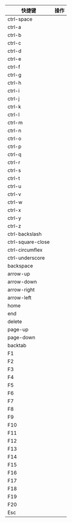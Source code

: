 
| 快捷键               | 操作 |
|-------------------|----|
| ctrl-space        |    |
| ctrl-a            |    |
| ctrl-b            |    |
| ctrl-c            |    |
| ctrl-d            |    |
| ctrl-e            |    |
| ctrl-f            |    |
| ctrl-g            |    |
| ctrl-h            |    |
| ctrl-i            |    |
| ctrl-j            |    |
| ctrl-k            |    |
| ctrl-l            |    |
| ctrl-m            |    |
| ctrl-n            |    |
| ctrl-o            |    |
| ctrl-p            |    |
| ctrl-q            |    |
| ctrl-r            |    |
| ctrl-s            |    |
| ctrl-t            |    |
| ctrl-u            |    |
| ctrl-v            |    |
| ctrl-w            |    |
| ctrl-x            |    |
| ctrl-y            |    |
| ctrl-z            |    |
| ctrl-backslash    |    |
| ctrl-square-close |    |
| ctrl-circumflex   |    |
| ctrl-underscore   |    |
| backspace         |    |
| arrow-up          |    |
| arrow-down        |    |
| arrow-right       |    |
| arrow-left        |    |
| home              |    |
| end               |    |
| delete            |    |
| page-up           |    |
| page-down         |    |
| backtab           |    |
| F1                |    |
| F2                |    |
| F3                |    |
| F4                |    |
| F5                |    |
| F6                |    |
| F7                |    |
| F8                |    |
| F9                |    |
| F10               |    |
| F11               |    |
| F12               |    |
| F13               |    |
| F14               |    |
| F15               |    |
| F16               |    |
| F17               |    |
| F18               |    |
| F19               |    |
| F20               |    |
| Esc               |    |

